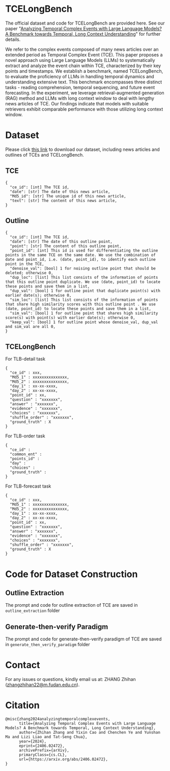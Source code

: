 # TCELongBench

The official dataset and code for TCELongBench are provided here. See our paper "[Analyzing Temporal Complex Events with Large Language Models? A Benchmark towards Temporal, Long Context Understanding](https://arxiv.org/abs/2406.02472)" for further details.

We refer to the complex events composed of many news articles over an extended period as Temporal Complex Event (TCE). This paper proposes a novel approach using Large Language Models (LLMs) to systematically extract and analyze the event chain within TCE, characterized by their key points and timestamps. We establish a benchmark, named TCELongBench, to evaluate the proficiency of LLMs in handling temporal dynamics and understanding extensive text. This benchmark encompasses three distinct tasks - reading comprehension, temporal sequencing, and future event forecasting. In the experiment, we leverage retrieval-augmented generation (RAG) method and LLMs with long context window to deal with lengthy news articles of TCE. Our findings indicate that models with suitable retrievers exhibit comparable performance with those utilizing long context window.

# Dataset

Please click [this link](https://drive.google.com/drive/folders/1sca15cVDE9zkersh2kT510HPwtgCakp6?usp=sharing) to download our dataset, including news articles and outlines of TCEs and TCELongBench.

## TCE

```
{
  "ce_id": [int] The TCE id,
  "date": [str] The date of this news article,
  "Md5_id": [str] The unique id of this news article,
  "text": [str] The content of this news article,
}
```

## Outline

```
{
  "ce_id": [int] The TCE id,
  "date": [str] The date of this outline point,
  "point": [str] The content of this outline point,
  "point_id": [int] This id is used for differentiating the outline points in the same TCE on the same date. We use the combination of date and point_id, i.e. (date, point_id), to identify each outline point in the TCE,
  "denoise_val": [bool] 1 for noising outline point that should be deleted; otherwise 0,
  "dup_loc": [list] This list consists of the information of points that this outline point duplicate. We use (date, point_id) to locate these points and save them in a list, 
  "dup_val": [bool] 1 for outline point that duplicate point(s) with earlier date(s); otherwise 0,
  "sim_loc": [list] This list consists of the information of points that share high similarity scores with this outline point . We use (date, point_id) to locate these points and save them in a list, 
  "sim_val": [bool] 1 for outline point that shares high similarity score(s) with point(s) with earlier date(s); otherwise 0,
  "keep_val": [bool] 1 for outline point whose denoise_val, dup_val and sim_val are all 0,
}
```

## TCELongBench

For TLB-detail task
```
{
  "ce_id" : xxx,
  "Md5_1" : xxxxxxxxxxxxxxx,
  "Md5_2" : xxxxxxxxxxxxxxx,
  "day_1" : xx-xx-xxxx,
  "day_2" : xx-xx-xxxx,
  "point_id" : xx,
  "question" : "xxxxxxx",
  "answer" : "xxxxxxx",
  "evidence" : "xxxxxxx",
  "choices" : "xxxxxxx",
  "shuffle_order" : "xxxxxxx",
  "ground_truth" : X
}
```

For TLB-order task
```
{
  "ce_id" :
  "common_ent" :
  "points_id" :
  "day" :
  "choices" :
  "ground_truth" :
}
```

For TLB-forecast task
```
{
  "ce_id" : xxx,
  "Md5_1" : xxxxxxxxxxxxxxx,
  "Md5_2" : xxxxxxxxxxxxxxx,
  "day_1" : xx-xx-xxxx,
  "day_2" : xx-xx-xxxx,
  "point_id" : xx,
  "question" : "xxxxxxx",
  "answer" : "xxxxxxx",
  "evidence" : "xxxxxxx",
  "choices" : "xxxxxxx",
  "shuffle_order" : "xxxxxxx",
  "ground_truth" : X
}
```

# Code for Dataset Construction

## Outline Extraction

The prompt and code for outline extraction of TCE are saved in `outline_extraction` folder

## Generate-then-verify Paradigm

The prompt and code for generate-then-verify paradigm of TCE are saved in `generate_then_verify_paradigm` folder

# Contact

For any issues or questions, kindly email us at: ZHANG Zhihan (zhangzhihan22@m.fudan.edu.cn).

# Citation

```
@misc{zhang2024analyzingtemporalcomplexevents,
      title={Analyzing Temporal Complex Events with Large Language Models? A Benchmark towards Temporal, Long Context Understanding}, 
      author={Zhihan Zhang and Yixin Cao and Chenchen Ye and Yunshan Ma and Lizi Liao and Tat-Seng Chua},
      year={2024},
      eprint={2406.02472},
      archivePrefix={arXiv},
      primaryClass={cs.CL},
      url={https://arxiv.org/abs/2406.02472}, 
}
```
